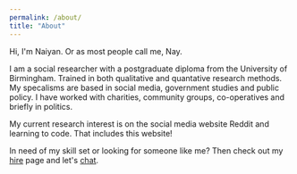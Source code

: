 ```yaml
---
permalink: /about/
title: "About"
---
```


Hi, I'm Naiyan. Or as most people call me, Nay.

I am a social researcher with a postgraduate diploma from the University of Birmingham. Trained in both qualitative and quantative research methods. My specalisms are based in social media, government studies and public policy. I have worked with charities, community groups, co-operatives and briefly in politics. 

My current research interest is on the social media website Reddit and learning to code. That includes this website!

In need of my skill set or looking for someone like me? Then check out my [hire](/_pages/hire-me.md) page and let's [chat](mailto:naiyan@hotmail.co.uk).
